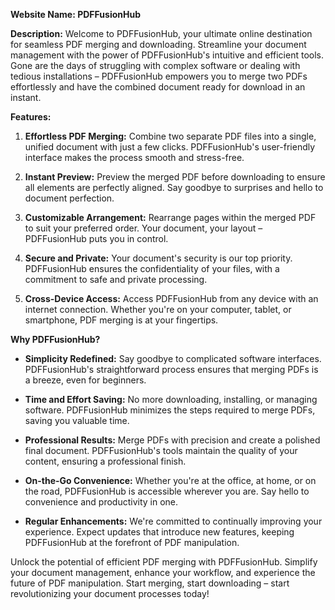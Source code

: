 **Website Name: PDFFusionHub**

**Description:**
Welcome to PDFFusionHub, your ultimate online destination for seamless PDF merging and downloading. Streamline your document management with the power of PDFFusionHub's intuitive and efficient tools. Gone are the days of struggling with complex software or dealing with tedious installations – PDFFusionHub empowers you to merge two PDFs effortlessly and have the combined document ready for download in an instant.

**Features:**

1. **Effortless PDF Merging:** Combine two separate PDF files into a single, unified document with just a few clicks. PDFFusionHub's user-friendly interface makes the process smooth and stress-free.

2. **Instant Preview:** Preview the merged PDF before downloading to ensure all elements are perfectly aligned. Say goodbye to surprises and hello to document perfection.

3. **Customizable Arrangement:** Rearrange pages within the merged PDF to suit your preferred order. Your document, your layout – PDFFusionHub puts you in control.

4. **Secure and Private:** Your document's security is our top priority. PDFFusionHub ensures the confidentiality of your files, with a commitment to safe and private processing.

5. **Cross-Device Access:** Access PDFFusionHub from any device with an internet connection. Whether you're on your computer, tablet, or smartphone, PDF merging is at your fingertips.

**Why PDFFusionHub?**

- **Simplicity Redefined:** Say goodbye to complicated software interfaces. PDFFusionHub's straightforward process ensures that merging PDFs is a breeze, even for beginners.

- **Time and Effort Saving:** No more downloading, installing, or managing software. PDFFusionHub minimizes the steps required to merge PDFs, saving you valuable time.

- **Professional Results:** Merge PDFs with precision and create a polished final document. PDFFusionHub's tools maintain the quality of your content, ensuring a professional finish.

- **On-the-Go Convenience:** Whether you're at the office, at home, or on the road, PDFFusionHub is accessible wherever you are. Say hello to convenience and productivity in one.

- **Regular Enhancements:** We're committed to continually improving your experience. Expect updates that introduce new features, keeping PDFFusionHub at the forefront of PDF manipulation.

Unlock the potential of efficient PDF merging with PDFFusionHub. Simplify your document management, enhance your workflow, and experience the future of PDF manipulation. Start merging, start downloading – start revolutionizing your document processes today!
